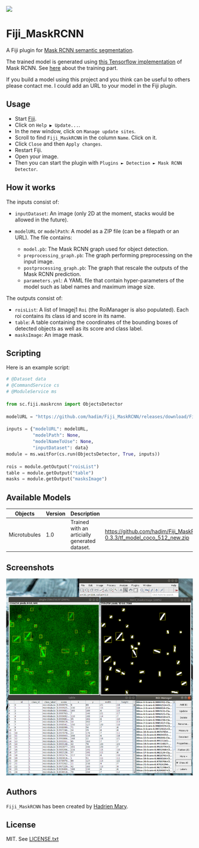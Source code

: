 [![](https://travis-ci.org/hadim/Fiji_MaskRCNN.svg?branch=master)](https://travis-ci.org/hadim/Fiji_MaskRCNN)

# Fiji_MaskRCNN

A Fiji plugin for [Mask RCNN semantic segmentation](https://arxiv.org/abs/1703.06870).

The trained model is generated using [this Tensorflow implementation](https://github.com/matterport/Mask_RCNN) of Mask RCNN. See [here](training/) about the training part.

If you build a model using this project and you think can be useful to others please contact me. I could add an URL to your model in the Fiji plugin.

## Usage

- Start [Fiji](https://imagej.net/Fiji/Downloads).
- Click on `Help ▶ Update...`.
- In the new window, click on `Manage update sites`.
- Scroll to find `Fiji_MaskRCNN` in the column `Name`. Click on it.
- Click `Close` and then `Apply changes`.
- Restart Fiji.
- Open your image.
- Then you can start the plugin with `Plugins ► Detection ► Mask RCNN Detector`.

## How it works

The inputs consist of:

- `inputDataset`: An image (only 2D at the moment, stacks would be allowed in the future).

- `modelURL` or `modelPath`: A model as a ZIP file (can be a filepath or an URL). The file contains:

    - `model.pb`: The Mask RCNN graph used for object detection. 
    - `preprocessing_graph.pb`: The graph performing preprocessing on the input image.
    - `postprocessing_graph.pb`: The graph that rescale the outputs of the Mask RCNN prediction.
    - `parameters.yml`: A YAML file that contain hyper-parameters of the model such as label names and maximum image size.
    
The outputs consist of:

- `roisList`: A list of Imagej1 `Roi` (the RoiManager is also populated). Each roi contains its class id and score in its name.
- `table`: A table containing the coordinates of the bounding boxes of detected objects as well as its score and class label.
- `masksImage`: An image mask.

## Scripting

Here is an example script:

```python
# @Dataset data
# @CommandService cs
# @ModuleService ms

from sc.fiji.maskrcnn import ObjectsDetector

modelURL = "https://github.com/hadim/Fiji_MaskRCNN/releases/download/Fiji-MaskRCNN-0.3.3/tf_model_coco_512_new.zip";

inputs = {"modelURL": modelURL,
          "modelPath": None,
          "modelNameToUse": None,
          "inputDataset": data}
module = ms.waitFor(cs.run(ObjectsDetector, True, inputs))

rois = module.getOutput("roisList")
table = module.getOutput("table")
masks = module.getOutput("masksImage")
```

## Available Models

| Objects | Version | Description | URL |
| --- | --- | --- | --- |
| Microtubules | 1.0 | Trained with an articially generated dataset. | https://github.com/hadim/Fiji_MaskRCNN/releases/download/Fiji_MaskRCNN-0.3.3/tf_model_coco_512_new.zip

## Screenshots

![Output of the microtubule model.](./screenshot.png "Output of the microtubule model.")

## Authors

`Fiji_MaskRCNN` has been created by [Hadrien Mary](mailto:hadrien.mary@gmail.com).

## License

MIT. See [LICENSE.txt](LICENSE.txt)